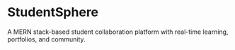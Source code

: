 # StudentSphere
A MERN stack-based student collaboration platform with real-time learning, portfolios, and community.
